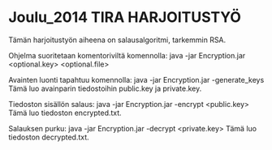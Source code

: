 Joulu_2014 TIRA HARJOITUSTYÖ
============================

Tämän harjoitustyön aiheena on salausalgoritmi, tarkemmin RSA.

Ohjelma suoritetaan komentoriviltä komennolla: 
java -jar Encryption.jar <optional command> <optional.key> <optional.file>

Avainten luonti tapahtuu komennolla:
java -jar Encryption.jar -generate_keys
Tämä luo avainparin tiedostoihin public.key ja private.key.

Tiedoston sisällön salaus:
java -jar Encryption.jar -encrypt <public.key> <file to encrypt>
Tämä luo tiedoston encrypted.txt.

Salauksen purku:
java -jar Encryption.jar -decrypt <private.key> <file to decrypt>
Tämä luo tiedoston decrypted.txt.
